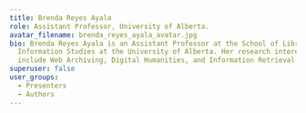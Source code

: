 ```yaml
---
title: Brenda Reyes Ayala
role: Assistant Professor, University of Alberta.
avatar_filename: brenda_reyes_ayala_avatar.jpg
bio: Brenda Reyes Ayala is an Assistant Professor at the School of Library and
  Information Studies at the University of Alberta. Her research interests
  include Web Archiving, Digital Humanities, and Information Retrieval.
superuser: false
user_groups:
  - Presenters
  - Authors
---
```

